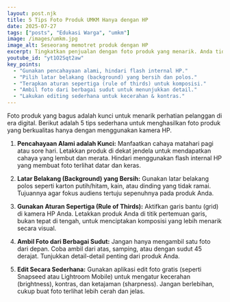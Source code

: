 ```yaml
---
layout: post.njk
title: 5 Tips Foto Produk UMKM Hanya dengan HP
date: 2025-07-27
tags: ["posts", "Edukasi Warga", "umkm"]
image: /images/umkm.jpg
image_alt: Seseorang memotret produk dengan HP
excerpt: Tingkatkan penjualan dengan foto produk yang menarik. Anda tidak perlu kamera mahal, cukup dengan kamera HP Anda!
youtube_id: "yt1O2Sqt2aw"
key_points:
  - "Gunakan pencahayaan alami, hindari flash internal HP."
  - "Pilih latar belakang (background) yang bersih dan polos."
  - "Terapkan aturan sepertiga (rule of thirds) untuk komposisi."
  - "Ambil foto dari berbagai sudut untuk menunjukkan detail."
  - "Lakukan editing sederhana untuk kecerahan & kontras."
---
```


Foto produk yang bagus adalah kunci untuk menarik perhatian pelanggan di era digital. Berikut adalah 5 tips sederhana untuk menghasilkan foto produk yang berkualitas hanya dengan menggunakan kamera HP.

1.  **Pencahayaan Alami adalah Kunci:** Manfaatkan cahaya matahari pagi atau sore hari. Letakkan produk di dekat jendela untuk mendapatkan cahaya yang lembut dan merata. Hindari menggunakan flash internal HP yang membuat foto terlihat datar dan keras.

2.  **Latar Belakang (Background) yang Bersih:** Gunakan latar belakang polos seperti karton putih/hitam, kain, atau dinding yang tidak ramai. Tujuannya agar fokus audiens tertuju sepenuhnya pada produk Anda.

3.  **Gunakan Aturan Sepertiga (Rule of Thirds):** Aktifkan garis bantu (grid) di kamera HP Anda. Letakkan produk Anda di titik pertemuan garis, bukan tepat di tengah, untuk menciptakan komposisi yang lebih menarik secara visual.

4.  **Ambil Foto dari Berbagai Sudut:** Jangan hanya mengambil satu foto dari depan. Coba ambil dari atas, samping, atau dengan sudut 45 derajat. Tunjukkan detail-detail penting dari produk Anda.

5.  **Edit Secara Sederhana:** Gunakan aplikasi edit foto gratis (seperti Snapseed atau Lightroom Mobile) untuk mengatur kecerahan (brightness), kontras, dan ketajaman (sharpness). Jangan berlebihan, cukup buat foto terlihat lebih cerah dan jelas.